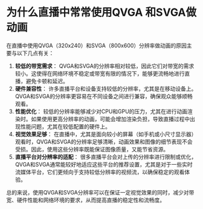 # 为什么直播中常常使用QVGA 和SVGA做动画

在直播中使用QVGA（320x240）和SVGA（800x600）分辨率做动画的原因主要与以下几点有关：

1. **较低的带宽需求**： QVGA和SVGA的分辨率相对较低，因此它们对带宽的需求较小。这使得在网络环境不稳定或带宽有限的情况下，能够更流畅地进行直播，避免卡顿和延迟。
2. **硬件兼容性**： 许多直播平台和设备支持较低的分辨率，尤其是在移动设备上。QVGA和SVGA的分辨率更容易在不同设备之间进行兼容，确保观众能够顺畅观看。
3. **性能优化**： 较低的分辨率能够减少对CPU和GPU的压力，尤其在进行动画渲染时。如果使用更高分辨率的动画，可能会增加渲染负担，导致直播过程中出现性能问题，尤其在较低配置的硬件上。
4. **视觉效果足够**： 在直播中，尤其是面向较小的屏幕（如手机或小尺寸显示器）观看时，QVGA和SVGA的分辨率足够清晰，动画效果和图像的细节表现不会受损。因此，使用这些分辨率既能保证图像质量，又能节省资源。
5. **直播平台对分辨率的适配**： 很多直播平台会对上传的分辨率进行限制或优化，QVGA和SVGA通常能较好地适应这些平台的推荐设置，尤其是对于一些实时流媒体平台，它们更倾向于支持较低分辨率的视频流，以确保稳定的观看体验。

总的来说，使用QVGA和SVGA分辨率可以在保证一定视觉效果的同时，减少对带宽、硬件性能和网络环境的要求，从而提高直播的稳定性和流畅度。

